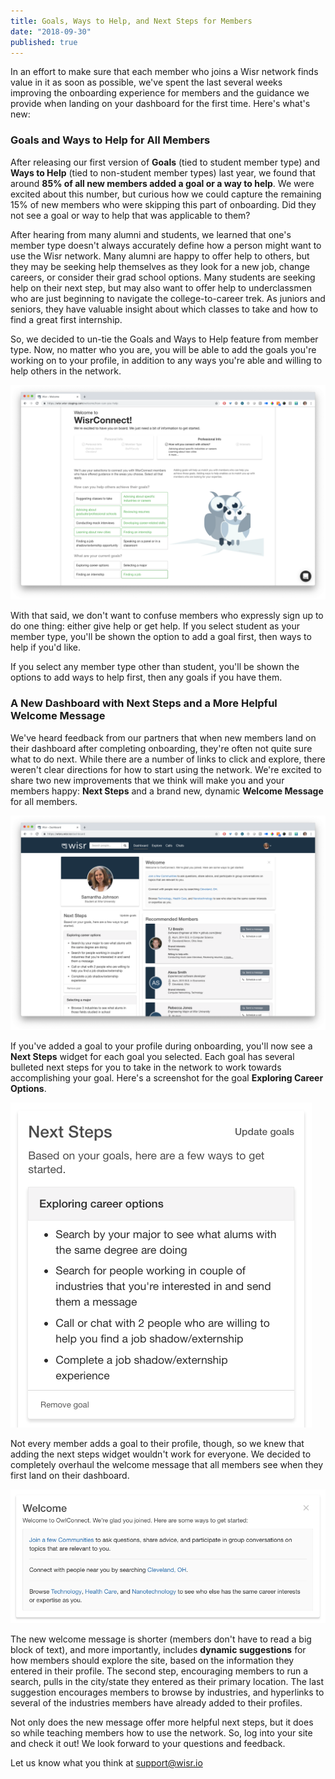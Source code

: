 ```yaml
---
title: Goals, Ways to Help, and Next Steps for Members
date: "2018-09-30"
published: true
---
```


In an effort to make sure that each member who joins a Wisr network finds value in it as soon as possible, we've spent the last several weeks improving the onboarding experience for members and the guidance we provide when landing on your dashboard for the first time. Here's what's new:

### Goals and Ways to Help for All Members

After releasing our first version of **Goals** (tied to student member type) and **Ways to Help** (tied to non-student member types) last year, we found that around **85% of all new members added a goal or a way to help**. We were excited about this number, but curious how we could capture the remaining 15% of new members who were skipping this part of onboarding. Did they not see a goal or way to help that was applicable to them?

After hearing from many alumni and students, we learned that one's member type doesn't always accurately define how a person might want to use the Wisr network. Many alumni are happy to offer help to others, but they may be seeking help themselves as they look for a new job, change careers, or consider their grad school options. Many students are seeking help on their next step, but may also want to offer help to underclassmen who are just beginning to navigate the college-to-career trek. As juniors and seniors, they have valuable insight about which classes to take and how to find a great first internship.

So, we decided to un-tie the Goals and Ways to Help feature from member type. Now, no matter who you are, you will be able to add the goals you're working on to your profile, in addition to any ways you're able and willing to help others in the network.

![Image of ways to help and goals onboarding screen](./goals-help-onboarding.png)

With that said, we don't want to confuse members who expressly sign up to do one thing: either give help or get help. If you select student as your member type, you'll be shown the option to add a goal first, then ways to help if you'd like. 

If you select any member type other than student, you'll be shown the options to add ways to help first, then any goals if you have them.

### A New Dashboard with Next Steps and a More Helpful Welcome Message

We've heard feedback from our partners that when new members land on their dashboard after completing onboarding, they're often not quite sure what to do next. While there are a number of links to click and explore, there weren't clear directions for how to start using the network. We're excited to share two new improvements that we think will make you and your members happy: **Next Steps** and a brand new, dynamic **Welcome Message** for all members.

![Image of the new dashboard with the next steps widget and a new dynamic welcome message](./new-dashboard.png)

If you've added a goal to your profile during onboarding, you'll now see a **Next Steps** widget for each goal you selected. Each goal has several bulleted next steps for you to take in the network to work towards accomplishing your goal. Here's a screenshot for the goal **Exploring Career Options**.

![Image of the suggested next steps to take in the Wisr site if you selected the goal Exploring Career Options](./next-steps-example.png)

Not every member adds a goal to their profile, though, so we knew that adding the next steps widget wouldn't work for everyone. We decided to completely overhaul the welcome message that all members see when they first land on their dashboard.

![Image of the new welcome message with next steps to explore the network on the dashboard](./new-welcome-message.png)

The new welcome message is shorter (members don't have to read a big block of text), and more importantly, includes **dynamic suggestions** for how members should explore the site, based on the information they entered in their profile. The second step, encouraging members to run a search, pulls in the city/state they entered as their primary location. The last suggestion encourages members to browse by industries, and hyperlinks to several of the industries members have already added to their profiles. 

Not only does the new message offer more helpful next steps, but it does so while teaching members how to use the network. So, log into your site and check it out! We look forward to your questions and feedback.

Let us know what you think at <a href="support@wisr.io">support@wisr.io</a>

